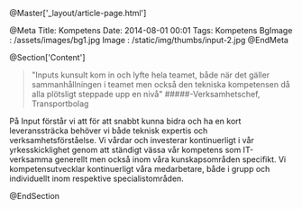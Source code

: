 @Master['_layout/article-page.html'] 

@Meta
Title: Kompetens
Date: 2014-08-01 00:01
Tags: Kompetens
BgImage : /assets/images/bg1.jpg
Image : /static/img/thumbs/input-2.jpg
@EndMeta

@Section['Content']

>"Inputs kunsult kom in och lyfte hela teamet, både när det gäller sammanhållningen i teamet men också den tekniska kompetensen då alla plötsligt steppade upp en nivå"
#####-Verksamhetschef, Transportbolag
 
På Input förstår vi att för att snabbt kunna bidra och ha en kort leveranssträcka behöver vi både teknisk expertis och verksamhetsförståelse. Vi vårdar och investerar kontinuerligt i vår yrkesskicklighet genom att ständigt vässa vår kompetens som IT-verksamma generellt men också inom våra kunskapsområden specifikt. Vi kompetensutvecklar kontinuerligt våra medarbetare, både i grupp och individuellt inom respektive specialistområden.

@EndSection
